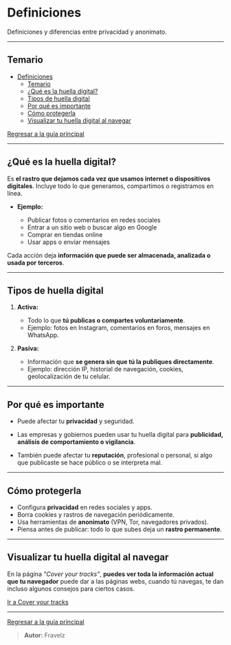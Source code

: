 # Definiciones

Definiciones y diferencias entre privacidad y anonimato.

---

## Temario

- [Definiciones](#definiciones)
  - [Temario](#temario)
  - [¿Qué es la huella digital?](#qué-es-la-huella-digital)
  - [Tipos de huella digital](#tipos-de-huella-digital)
  - [Por qué es importante](#por-qué-es-importante)
  - [Cómo protegerla](#cómo-protegerla)
  - [Visualizar tu huella digital al navegar](#visualizar-tu-huella-digital-al-navegar)

[Regresar a la guía principal](./../readme.md#11-privacidad-y-anonimato)

---

## ¿Qué es la huella digital?

Es **el rastro que dejamos cada vez que usamos internet o dispositivos digitales**. Incluye todo lo que generamos, compartimos o registramos en línea.

- **Ejemplo:**

  - Publicar fotos o comentarios en redes sociales
  - Entrar a un sitio web o buscar algo en Google
  - Comprar en tiendas online
  - Usar apps o enviar mensajes

Cada acción deja **información que puede ser almacenada, analizada o usada por terceros**.

---

## Tipos de huella digital

1. **Activa:**

   - Todo lo que **tú publicas o compartes voluntariamente**.
   - Ejemplo: fotos en Instagram, comentarios en foros, mensajes en WhatsApp.

2. **Pasiva:**

   - Información que **se genera sin que tú la publiques directamente**.
   - Ejemplo: dirección IP, historial de navegación, cookies, geolocalización de tu celular.

---

## Por qué es importante

- Puede afectar tu **privacidad** y seguridad.

- Las empresas y gobiernos pueden usar tu huella digital para **publicidad, análisis de comportamiento o vigilancia**.

- También puede afectar tu **reputación**, profesional o personal, si algo que publicaste se hace público o se interpreta mal.

---

## Cómo protegerla

- Configura **privacidad** en redes sociales y apps.
- Borra cookies y rastros de navegación periódicamente.
- Usa herramientas de **anonimato** (VPN, Tor, navegadores privados).
- Piensa antes de publicar: todo lo que subes deja un **rastro permanente**.

---

## Visualizar tu huella digital al navegar

En la página *"Cover your tracks"*, **puedes ver toda la información actual que tu navegador** puede dar a las páginas webs, cuando tú navegas, te dan incluso algunos consejos para ciertos casos.

[Ir a Cover your tracks](https://coveryourtracks.eff.org/)

---

[Regresar a la guía principal](./../readme.md#11-privacidad-y-anonimato)

> **Autor:** Fravelz
